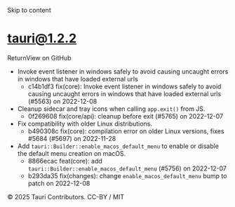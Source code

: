Skip to content
# tauri@1.2.2
ReturnView on GitHub
  * Invoke event listener in windows safely to avoid causing uncaught errors in windows that have loaded external urls 
    * c14b1df3 fix(core): Invoke event listener in windows safely to avoid causing uncaught errors in windows that have loaded external urls (#5563) on 2022-12-08
  * Cleanup sidecar and tray icons when calling `app.exit()` from JS. 
    * 0f269608 fix(core/api): cleanup before exit (#5765) on 2022-12-07
  * Fix compatibility with older Linux distributions. 
    * b490308c fix(core): compilation error on older Linux versions, fixes #5684 (#5697) on 2022-11-28
  * Add `tauri::Builder::enable_macos_default_menu` to enable or disable the default menu creation on macOS. 
    * 8866ecac feat(core): add `tauri::Builder::enable_macos_default_menu` (#5756) on 2022-12-07
    * b293da35 fix(changes): change `enable_macos_default_menu` bump to patch on 2022-12-08


© 2025 Tauri Contributors. CC-BY / MIT
